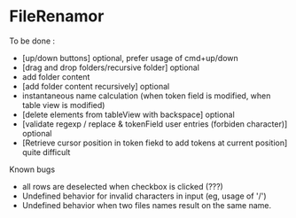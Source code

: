 FileRenamor
===========
To be done :
- [up/down buttons] optional, prefer usage of cmd+up/down
- [drag and drop folders/recursive folder] optional
- add folder content
- [add folder content recursively] optional
- instantaneous name calculation (when token field is modified, when table view is modified)
- [delete elements from tableView with backspace] optional
- [validate regexp / replace & tokenField user entries (forbiden character)] optional
- [Retrieve cursor position in token fiekd to add tokens at current position] quite difficult

Known bugs
- all rows are deselected when checkbox is clicked (???)
- Undefined behavior for invalid characters in input (eg, usage of '/')
- Undefined behavior when two files names result on the same name.